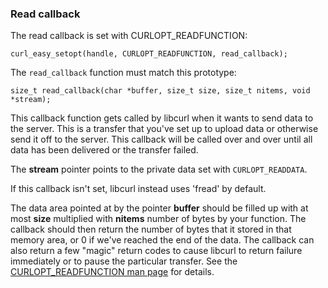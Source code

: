 ### Read callback

The read callback is set with CURLOPT_READFUNCTION:

    curl_easy_setopt(handle, CURLOPT_READFUNCTION, read_callback);

The `read_callback` function must match this prototype:

    size_t read_callback(char *buffer, size_t size, size_t nitems, void *stream);

This callback function gets called by libcurl when it wants to send data to
the server. This is a transfer that you've set up to upload data or otherwise
send it off to the server. This callback will be called over and over until
all data has been delivered or the transfer failed.

The **stream** pointer points to the private data set with `CURLOPT_READDATA`.

If this callback isn't set, libcurl instead uses 'fread' by default.

The data area pointed at by the pointer **buffer** should be filled up with at
most **size** multiplied with **nitems** number of bytes by your function. The
callback should then return the number of bytes that it stored in that memory
area, or 0 if we've reached the end of the data. The callback can also return
a few "magic" return codes to cause libcurl to return failure immediately or
to pause the particular transfer. See the [CURLOPT_READFUNCTION man
page](http://curl.haxx.se/libcurl/c/CURLOPT_READFUNCTION.html) for details.

